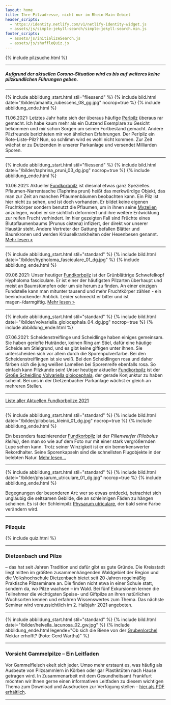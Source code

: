 ```yaml
---
layout: home
title: Ihre Pilzadresse, nicht nur im Rhein-Main-Gebiet
header_scripts:
  - https://identity.netlify.com/v1/netlify-identity-widget.js
  - assets/js/simple-jekyll-search/simple-jekyll-search.min.js
footer_scripts:
  - assets/js/initializeSearch.js
  - assets/js/shuffleQuiz.js
---
```

{% include pilzsuche.html %}

- - -

##### Aufgrund der aktuellen Corona-Situation wird es bis auf weiteres keine pilzkundlichen Führungen geben.

- - -

{% include abbildung_start.html stil="fliessend" %}
{% include bild.html datei="/bilder/amanita_rubescens_08_gg.jpg" nocrop=true %}
{% include abbildung_ende.html %}

11.06.2021: Letztes Jahr hatte sich der überaus häufige [Perlpilz](/pilze/amanita-rubescens-perlpilz) überaus rar gemacht. Ich habe kaum mehr als ein Dutzend Exemplare zu Gesicht bekommen und mir schon Sorgen um seinen Fortbestand gemacht. Andere Pilzfreunde berichteten mir von ähnlichen Erfahrungen. Der Perlpilz ein Rote-Liste-Pilz? Nun, so schlimm wird es wohl nicht kommen. Zur Zeit wächst er zu Dutzenden in unserer Parkanlage und versendet Milliarden Sporen.

<div style="clear:  both"></div>

- - -

{% include abbildung_start.html stil="fliessend" %}
{% include bild.html datei="/bilder/taphrina_pruni_03_dg.jpg" nocrop=true %}
{% include abbildung_ende.html %}

10.06.2021: Aktueller [Fundkorbpilz](AA "Glossar-") ist diesmal etwas ganz Spezielles. Pflaumen-Narrentasche (Taphrina pruni) heißt das merkwürdige Objekt, das man zur Zeit an manchen Pflaumenbäumen beobachten kann. Ein Pilz ist hier nicht zu sehen, und ist doch vorhanden. Er bildet keine eigenen Fruchtkörper sondern benutzt die Pflaumen, um in ihnen seine [Myzelien](Myzel "Glossar") anzulegen, wobei er sie sichtlich deformiert und ihre weitere Entwicklung zur reifen Frucht verhindert. Im hier gezeigten Fall sind Früchte eines Blutpflaumenbaums (Prunus cistena) infiziert, der direkt vor unserer Haustür steht. Andere Vertreter der Gattung befallen Blätter und Baumkronen und werden Kräuselkrankheiten oder Hexenbesen genannt.
[Mehr lesen >](/pilze/taphrina-pruni-pflaumen-narrentasche)

<div style="clear:  both"></div>

- - -

{% include abbildung_start.html stil="standard" %}
{% include bild.html datei="/bilder/hypholoma_fasciculare_01_dg.jpg" %}
{% include abbildung_ende.html %}

09.06.2021: Unser heutiger [Fundkorbpilz](AA "Glossar-") ist der Grünblättrige Schwefelkopf Hypholoma fasciculare. Er ist einer der häufigsten Pilzarten überhaupt und meist an Baumstümpfen oder um sie herum zu finden. An einer einzigen Fundstelle kann man mitunter tausend und mehr Fruchtkörper zählen - ein beeindruckender Anblick. Leider schmeckt er bitter und ist magen-/darmgiftig.
[Mehr lesen >](/pilze/hypholoma-fasciculare-grünblättriger-schwefelkopf)

- - -

{% include abbildung_start.html stil="standard" %}
{% include bild.html datei="/bilder/volvariella_gloiocephala_04_dg.jpg" nocrop=true %}
{% include abbildung_ende.html %}

07.06.2021: Scheidenstreiflinge und Scheidlinge haben einiges gemeinsam. Sie haben geriefte Hutränder, keinen Ring am Stiel, dafür eine häutige Scheide am Stielgrund, und es gibt keine giftigen unter ihnen. Sie unterscheiden sich vor allem durch die Sporenpulverfarbe. Bei den Scheidenstreiflingen ist sie weiß. Bei den Scheidlingen rosa und daher färben sich die jung weißen Lamellen bei Sporenreife ebenfalls rosa. So einfach kann Pilzkunde sein! Unser heutiger aktueller [Fundkorbpilz](AA "Glossar-") ist der [Große Scheidling Volvariella gloiocephala](/pilze/volvariella-gloiocephala-großer-scheidling), der gerade Konjunktur zu haben scheint. Bei uns in der Dietzenbacher Parkanlage wächst er gleich an mehreren Stellen.

- - -

[Liste aller Aktuellen Fundkorbpilze 2021](/artikel/liste-aller-aktuellen-fundkorbpilze-2021.html)

- - -

{% include abbildung_start.html stil="standard" %}
{% include bild.html datei="/bilder/pilobolus_kleinii_01_dg.jpg" nocrop=true %}
{% include abbildung_ende.html %}

Ein besonders faszinierender [Fundkorbpilz](AA "Glossar-") ist der *Pillenwerfer (Pilobolus kleinii)*, den man so wie auf dem Foto nur mit einer stark vergrößernden Lupe sehen kann. Trotz seiner Winzigkeit ist er ein bemerkenswerter Rekordhalter. Seine Sporenkapseln sind die schnellsten Flugobjekte in der belebten Natur. [Mehr lesen...](/pilze/pilobolus-kleinii-pillenwerfer)

- - -

{% include abbildung_start.html stil="standard" %}
{% include bild.html datei="/bilder/physarum_utriculare_01_dg.jpg" nocrop=true %}
{% include abbildung_ende.html %}

Begegnungen der besonderen Art: wer so etwas entdeckt, betrachtet sich ungläubig die seltsamen Gebilde, die an schleimigen Fäden zu hängen scheinen. Es ist der Schleimpilz [Physarum utriculare](/pilze/physarum-utriculare-fadenfruchtschleimpilz), der bald seine Farbe verändern wird.

- - -

### Pilzquiz

{% include quiz.html %}

- - -

### Dietzenbach und Pilze

– das hat seit Jahren Tradition und dafür gibt es gute Gründe. Die Kreisstadt liegt mitten im größten zusammenhängenden Waldgebiet der Region und die Volkshochschule Dietzenbach bietet seit 20 Jahren regelmäßig Praktische Pilzseminare an. Die finden nicht etwa in einer Schule statt, sondern da, wo Pilze wachsen – im Wald. Bei fünf Exkursionen lernen die Teilnehmer die wichtigsten Speise- und Giftpilze an ihren natürlichen Wuchsorten kennen und erfahren Wissenswertes zum Thema. Das nächste Seminar wird voraussichtlich im 2. Halbjahr 2021 angeboten.

- - -

{% include abbildung_start.html stil="standard" %}
{% include bild.html datei="/bilder/helvella_lacunosa_02_gw.jpg" %}
{% include abbildung_ende.html legende="Ob sich die Biene von der <a href='/pilze/helvella-lacunosa-grubenlorchel'>Grubenlorchel</a> Nektar erhofft?  (Foto: Gerd Wartha)" %}

- - -

### Vorsicht Gammelpilze – Ein Leitfaden

Vor Gammelfleisch ekelt sich jeder. Umso mehr erstaunt es, was häufig als Ausbeute von Pilzsammlern in Körben oder gar Plastiktüten nach Hause getragen wird. In Zusammenarbeit mit dem Gesundheitsamt Frankfurt möchten wir Ihnen gerne einen informativen Leitfaden zu diesem wichtigen Thema zum Download und Ausdrucken zur Verfügung stellen – [hier als PDF erhältlich](/assets/docs/Fundkorb.de-Gammelpilze.pdf).

- - -